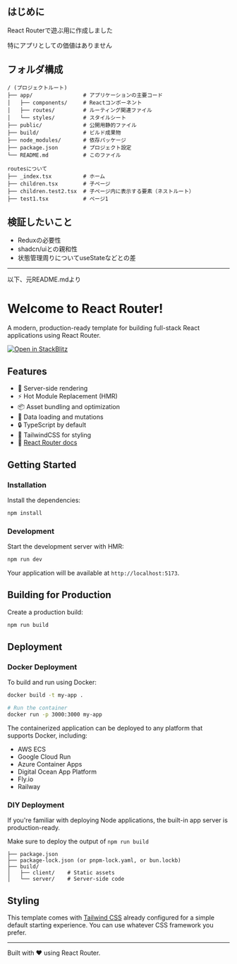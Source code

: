 ## はじめに

React Routerで遊ぶ用に作成しました

特にアプリとしての価値はありません

## フォルダ構成

```
/ (プロジェクトルート)
├── app/                # アプリケーションの主要コード
│   ├── components/     # Reactコンポーネント
│   ├── routes/         # ルーティング関連ファイル
│   └── styles/         # スタイルシート
├── public/             # 公開用静的ファイル
├── build/              # ビルド成果物
├── node_modules/       # 依存パッケージ
├── package.json        # プロジェクト設定
└── README.md           # このファイル

routesについて
├── _index.tsx          # ホーム
├── children.tsx        # 子ページ
├── children.test2.tsx  # 子ページ内に表示する要素（ネストルート）
├── test1.tsx           # ページ1
```

## 検証したいこと

- Reduxの必要性
- shadcn/uiとの親和性
- 状態管理周りについてuseStateなどとの差

---

以下、元README.mdより

# Welcome to React Router!

A modern, production-ready template for building full-stack React applications using React Router.

[![Open in StackBlitz](https://developer.stackblitz.com/img/open_in_stackblitz.svg)](https://stackblitz.com/github/remix-run/react-router-templates/tree/main/default)

## Features

- 🚀 Server-side rendering
- ⚡️ Hot Module Replacement (HMR)
- 📦 Asset bundling and optimization
- 🔄 Data loading and mutations
- 🔒 TypeScript by default
- 🎉 TailwindCSS for styling
- 📖 [React Router docs](https://reactrouter.com/)

## Getting Started

### Installation

Install the dependencies:

```bash
npm install
```

### Development

Start the development server with HMR:

```bash
npm run dev
```

Your application will be available at `http://localhost:5173`.

## Building for Production

Create a production build:

```bash
npm run build
```

## Deployment

### Docker Deployment

To build and run using Docker:

```bash
docker build -t my-app .

# Run the container
docker run -p 3000:3000 my-app
```

The containerized application can be deployed to any platform that supports Docker, including:

- AWS ECS
- Google Cloud Run
- Azure Container Apps
- Digital Ocean App Platform
- Fly.io
- Railway

### DIY Deployment

If you're familiar with deploying Node applications, the built-in app server is production-ready.

Make sure to deploy the output of `npm run build`

```
├── package.json
├── package-lock.json (or pnpm-lock.yaml, or bun.lockb)
├── build/
│   ├── client/    # Static assets
│   └── server/    # Server-side code
```

## Styling

This template comes with [Tailwind CSS](https://tailwindcss.com/) already configured for a simple default starting experience. You can use whatever CSS framework you prefer.

---

Built with ❤️ using React Router.
